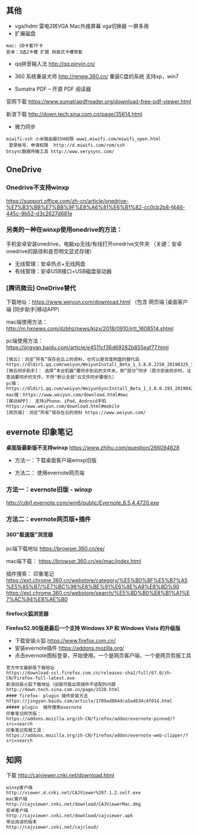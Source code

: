 ##  其他

- vga/hdmi 
 雷电2转VGA Mac外接屏幕
 vga切换器 一屏多用
- 扩展磁盘
```
mac: SD卡套TF卡
安卓：3选2卡槽 扩展 侧装式卡槽带套
```
- qq拼音输入法
http://qq.pinyin.cn/

- 360 系统重装大师 
http://renew.360.cn/ 重装C盘的系统 支持xp，win7 

- Sumatra PDF – 开源 PDF 阅读器

官网下载 https://www.sumatrapdfreader.org/download-free-pdf-viewer.html

新浪下载 http://down.tech.sina.com.cn/page/35614.html

- 微力同步
```
miwifi-ssh 小米路由器SSH权限 www1.miwifi.com/miwifi_open.html
 登录帐号，申请权限  http://d.miwifi.com/rom/ssh 
btsync数据传输工具 http://www.verysync.com/
```

## OneDrive
### Onedrive不支持winxp
https://support.office.com/zh-cn/article/onedrive-%E7%B3%BB%E7%BB%9F%E8%A6%81%E6%B1%82-cc0cb2b8-f446-445c-9b52-d3c2627d681e

### **另类的一种在winxp使用onedrive的方法：**
手机安卓安装onedrive，电脑xp无线/有线打开onedrive文件夹
（关键：安卓onedrive的路径和是否明文显式存储）

- 无线管理：安卓热点+无线网盘
- 有线管理：安卓USB接口+USB磁盘驱动器

### [腾讯微云] OneDrive替代  
 

下载地址：https://www.weiyun.com/download.html  （包含 网页端 |桌面客户端  |同步助手|移动APP）

mac端使用方法： http://m.hxnews.com/dzbhz/news/kjzx/2018/0910/jrtt_1608514.shtml

pc端使用方法： https://jingyan.baidu.com/article/e4511cf36d69282b855eaf77.html
```
[微云]：浏览“所有”保存在云上的资料，也可以是百度网盘的替代品
https://dldir1.qq.com/weiyun/WeiyunInstall_Beta_1_3.8.0.2250_20190325_170901_r30941.exe
[微云同步助手]： 选择”本台机器“要同步到云的文件夹，即“部分”同步（首次安装同步时，注意选要同步的文件，不然"默认全部"云文件同步要很久）
pc端：https://dldir1.qq.com/weiyun/WeiyunSyncInstall_Beta_1_3.0.0.293_20190428_100126_r57750.exe
mac端：https://www.weiyun.com/download.html#mac
[移动APP]： 支持iPhone、iPad、Android手机  https://www.weiyun.com/download.html#mobile
[网页端]：浏览“所有”保存在云的资料 https://www.weiyun.com/
```

## evernote 印象笔记

**桌面版最新版不支持winxp**
https://www.zhihu.com/question/266094628

- 方法一：下载桌面客户端winxp旧版

- 方法二： 使用evernote网页端


### 方法一：evernote旧版 - winxp
http://cdn1.evernote.com/win6/public/Evernote_6.5.4.4720.exe



### 方法二：evernote网页版+插件 

#### 360"极速版"浏览器 

pc端下载地址 https://browser.360.cn/ee/

mac端下载： https://browser.360.cn/ee/mac/index.html

插件搜索： 印象笔记
https://ext.chrome.360.cn/webstore/category/%E5%B0%8F%E5%B7%A5%E5%85%B7/%E7%BC%96%E8%BE%91%E6%8E%A8%E8%8D%90
https://ext.chrome.360.cn/webstore/search/%E5%8D%B0%E8%B1%A1%E7%AC%94%E8%AE%B0



#### firefox火狐浏览器
**Firefox52.90版是最后一个支持 Windows XP 和 Windows Vista 的升级版**
- 下载安装火狐 https://www.firefox.com.cn/ 
- 安装evernote插件  https://addons.mozilla.org/
- 点击evernote图标登录，开始使用。一个是网页客户端，一个是网页剪报工具
```
官方中文最新版下载地址
https://download-ssl.firefox.com.cn/releases-sha2/full/67.0/zh-CN/Firefox-full-latest.exe
新浪旧版火狐下载地址（旧版可能出现插件不适配的问题
http://down.tech.sina.com.cn/page/1528.html
#### firefox- plugin 插件安装方法
https://jingyan.baidu.com/article/1709ad804dca5a4634c4f014.html
##### plugin  插件搜索evernote
印象笔记网页版：
https://addons.mozilla.org/zh-CN/firefox/addon/evernote-pinned/?src=search
印象笔记剪报工具：
https://addons.mozilla.org/zh-CN/firefox/addon/evernote-web-clipper/?src=search
```

## 知网 

下载
http://cajviewer.cnki.net/download.html
```
winxp客户端
http://viewer.d.cnki.net/CAJViewer%207.1.2.self.exe
mac客户端
http://cajviewer.cnki.net/download/CAJViewerMac.dmg
安卓客户端
http://cajviewer.cnki.net/download/cajviewer.apk
带云阅读的版本
http://cajviewer.cnki.net/cajcloud/
```

